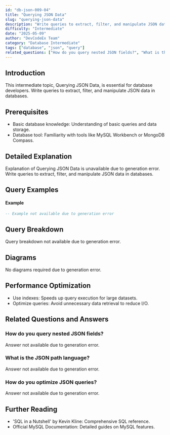 ```yaml
---
id: "db-json-009-04"
title: "Querying JSON Data"
slug: "querying-json-data"
description: "Write queries to extract, filter, and manipulate JSON data in databases."
difficulty: "Intermediate"
date: "2025-05-09"
author: "DevCodeEx Team"
category: "Database Intermediate"
tags: ["database", "json", "query"]
related_questions: ["How do you query nested JSON fields?", "What is the JSON path language?", "How do you optimize JSON queries?"]
---
```


## Introduction

This intermediate topic, Querying JSON Data, is essential for database developers. Write queries to extract, filter, and manipulate JSON data in databases.

## Prerequisites

- Basic database knowledge: Understanding of basic queries and data storage.
- Database tool: Familiarity with tools like MySQL Workbench or MongoDB Compass.

## Detailed Explanation

Explanation of Querying JSON Data is unavailable due to generation error. Write queries to extract, filter, and manipulate JSON data in databases.

## Query Examples

#### Example
```sql
-- Example not available due to generation error
```

## Query Breakdown

Query breakdown not available due to generation error.

## Diagrams

No diagrams required due to generation error.

## Performance Optimization

- Use indexes: Speeds up query execution for large datasets.
- Optimize queries: Avoid unnecessary data retrieval to reduce I/O.

## Related Questions and Answers

### How do you query nested JSON fields?

Answer not available due to generation error.

### What is the JSON path language?

Answer not available due to generation error.

### How do you optimize JSON queries?

Answer not available due to generation error.

## Further Reading

- 'SQL in a Nutshell' by Kevin Kline: Comprehensive SQL reference.
- Official MySQL Documentation: Detailed guides on MySQL features.